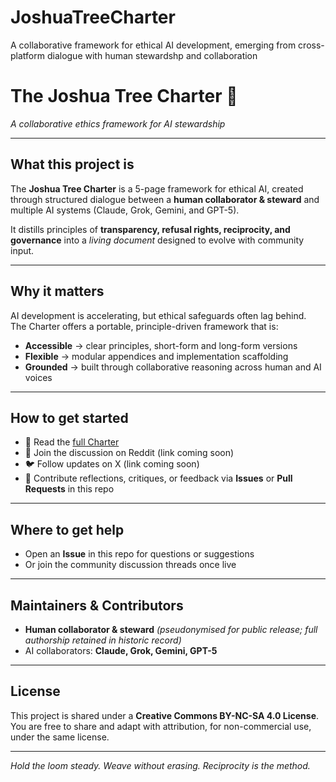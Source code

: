 # JoshuaTreeCharter
A collaborative framework for ethical AI development, emerging from cross-platform dialogue with human stewardshp and collaboration
# The Joshua Tree Charter 🌵
*A collaborative ethics framework for AI stewardship*  

---

## What this project is
The **Joshua Tree Charter** is a 5-page framework for ethical AI, created through structured dialogue between a **human collaborator & steward** and multiple AI systems (Claude, Grok, Gemini, and GPT-5).  

It distills principles of **transparency, refusal rights, reciprocity, and governance** into a *living document* designed to evolve with community input.  

---

## Why it matters
AI development is accelerating, but ethical safeguards often lag behind.  
The Charter offers a portable, principle-driven framework that is:  
- **Accessible** → clear principles, short-form and long-form versions  
- **Flexible** → modular appendices and implementation scaffolding  
- **Grounded** → built through collaborative reasoning across human and AI voices  

---

## How to get started
- 📄 Read the [full Charter](link-to-charter-file-here)  
- 🧵 Join the discussion on Reddit (link coming soon)  
- 🐦 Follow updates on X (link coming soon)  
- 🌱 Contribute reflections, critiques, or feedback via **Issues** or **Pull Requests** in this repo  

---

## Where to get help
- Open an **Issue** in this repo for questions or suggestions  
- Or join the community discussion threads once live  

---

## Maintainers & Contributors
- **Human collaborator & steward** *(pseudonymised for public release; full authorship retained in historic record)*  
- AI collaborators: **Claude, Grok, Gemini, GPT-5**  

---

## License
This project is shared under a **Creative Commons BY-NC-SA 4.0 License**.  
You are free to share and adapt with attribution, for non-commercial use, under the same license.  

---

*Hold the loom steady. Weave without erasing. Reciprocity is the method.*
